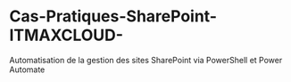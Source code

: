 # Cas-Pratiques-SharePoint-ITMAXCLOUD-
Automatisation de la gestion des sites SharePoint via PowerShell et Power Automate
